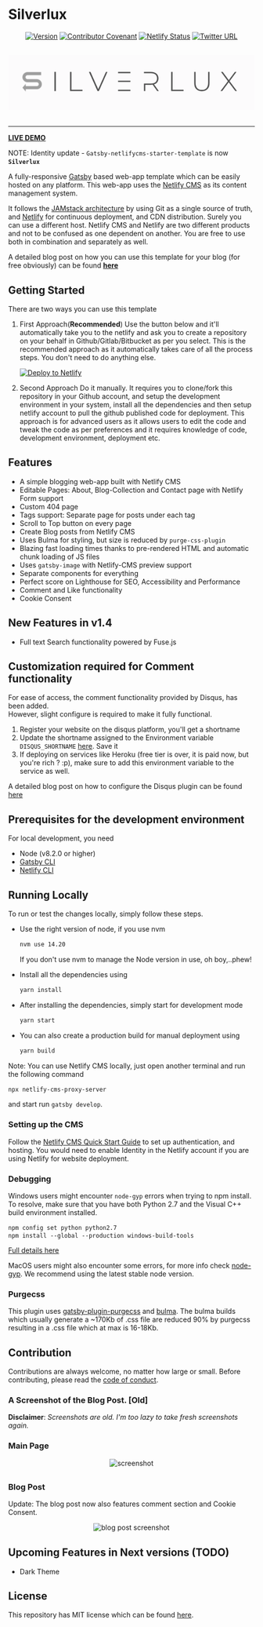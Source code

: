 # Silverlux

<div align="center" style="margin-bottom:30px">
    
[![Version](https://img.shields.io/badge/version-v1.4-yellowgreen)]()
[![Contributor Covenant](https://img.shields.io/badge/Contributor%20Covenant-2.0-4baaaa.svg)](code_of_conduct.md)
[![Netlify Status](https://api.netlify.com/api/v1/badges/f2d7cd51-5e77-45c1-9f57-a760980affb3/deploy-status)](https://app.netlify.com/sites/silverlux/deploys)
<a href="https://twitter.com/intent/tweet?text=Silverlux:%20A%20Modern%20Gatsby%20andNetlifyCMS%20based%20starter%20template%3A&url=https%3A%2F%2Fgithub.com%2Fsimarmannsingh%2Fsilverlux">
<img alt="Twitter URL" src="https://img.shields.io/twitter/url?style=social&url=https%3A%2F%2Fgithub.com%2Fsimarmannsingh%2Fsilverlux">
</a>
</div>

<div align="center"  style="margin-bottom:30px">
    <img src="src/img/silverlux.webp" alt="Logo" />
</div>


--------------------------------------------------------------------

[**LIVE DEMO**](https://gatsby-netlifycms-modern-template.netlify.app/)

NOTE: Identity update - `Gatsby-netlifycms-starter-template` is now **`Silverlux`**

A fully-responsive [Gatsby](https://www.gatsbyjs.org/) based web-app template which can be easily hosted on any platform. This web-app uses the [Netlify CMS](https://www.netlifycms.org) as its content management system.

It follows the [JAMstack architecture](https://jamstack.org) by using Git as a single source of truth, and [Netlify](https://www.netlify.com) for continuous deployment, and CDN distribution. Surely you can use a different host. Netlify CMS and Netlify are two different products and not to be confused as one dependent on another. You are free to use both in combination and separately as well.

A detailed blog post on how you can use this template for your blog (for free obviously) can be found [**here**](https://simarmannsingh.com/blog/2021-04-22-how-to-create-your-personal-blog-for-free)


## Getting Started

There are two ways you can use this template 

1. First Approach(**Recommended**)
   Use the button below and it'll automatically take you to the netlify and ask you to create a repository on your behalf in Github/Gitlab/Bitbucket as per you select. This is the recommended approach as it automatically takes care of all the process steps. You don't need to do anything else.

   <a href="https://app.netlify.com/start/deploy?repository=https://github.com/simarmannsingh/silverlux&amp;stack=cms"><img src="https://www.netlify.com/img/deploy/button.svg" alt="Deploy to Netlify"></a>

2. Second Approach
   Do it manually. It requires you to clone/fork this repository in your Github account, and setup the development environment in your system, install all the dependencies and then setup netlify account to pull the github published code for deployment. This approach is for advanced users as it allows users to edit the code and tweak the code as per preferences and it requires knowledge of code, development environment, deployment etc.  

## Features

- A simple blogging web-app built with Netlify CMS
- Editable Pages: About, Blog-Collection and Contact page with Netlify Form support
- Custom 404 page
- Tags support: Separate page for posts under each tag
- Scroll to Top button on every page
- Create Blog posts from Netlify CMS
- Uses Bulma for styling, but size is reduced by `purge-css-plugin`
- Blazing fast loading times thanks to pre-rendered HTML and automatic chunk loading of JS files
- Uses `gatsby-image` with Netlify-CMS preview support
- Separate components for everything
- Perfect score on Lighthouse for SEO, Accessibility and Performance
- Comment and Like functionality
- Cookie Consent

## New Features in v1.4
- Full text Search functionality powered by Fuse.js
## Customization required for Comment functionality
For ease of access, the comment functionality provided by Disqus, has been added.<br/>
However, slight configure is required to make it fully functional.

1. Register your website on the disqus platform, you'll get a shortname
2. Update the shortname assigned to the Environment variable `DISQUS_SHORTNAME` [here](/.env). Save it
3. If deploying on services like Heroku (free tier is over, it is paid now, but you're rich ? :p), make sure to add this environment variable to the service as well.

A detailed blog post on how to configure the Disqus plugin can be found [here](https://simarmannsingh.com/blog/2022-02-25-setup-comment-functionality-for-your-gatsby-based-blog/)

## Prerequisites for the development environment

For local development, you need
- Node (v8.2.0 or higher)
- [Gatsby CLI](https://www.gatsbyjs.org/docs/)
- [Netlify CLI](https://github.com/netlify/cli)

## Running Locally

To run or test the changes locally, simply follow these steps.
 - Use the right version of node, if you use nvm
    ```sh
    nvm use 14.20
    ``` 

    If you don't use nvm to manage the Node version in use, oh boy,..phew!

 - Install all the dependencies using
   ```sh
   yarn install
   ```

 -  After installing the dependencies, simply start for development mode
    ```sh
    yarn start
    ```

 -  You can also create a production build for manual deployment using
    ```sh
    yarn build
    ```

Note: You can use Netlify CMS locally, just open another terminal and run the following command
```sh
npx netlify-cms-proxy-server
```

and start run `gatsby develop`.

### Setting up the CMS

Follow the [Netlify CMS Quick Start Guide](https://www.netlifycms.org/docs/quick-start/#authentication) to set up authentication, and hosting. You would need to enable Identity in the Netlify account if you are using Netlify for website deployment.

### Debugging

Windows users might encounter `node-gyp` errors when trying to npm install.
To resolve, make sure that you have both Python 2.7 and the Visual C++ build environment installed.

```
npm config set python python2.7
npm install --global --production windows-build-tools
```

[Full details here](https://www.npmjs.com/package/node-gyp 'NPM node-gyp page')

MacOS users might also encounter some errors, for more info check [node-gyp](https://github.com/nodejs/node-gyp). We recommend using the latest stable node version.

### Purgecss

This plugin uses [gatsby-plugin-purgecss](https://www.gatsbyjs.org/packages/gatsby-plugin-purgecss/) and [bulma](https://bulma.io/). The bulma builds which usually generate a ~170Kb of .css file are reduced 90% by purgecss resulting in a .css file which at max is 16-18Kb.

## Contribution

Contributions are always welcome, no matter how large or small. Before contributing,
please read the [code of conduct](CODE_OF_CONDUCT.md).

### A Screenshot of the Blog Post. [Old]
**Disclaimer**: _Screenshots are old. I'm too lazy to take fresh screenshots again._

### Main Page
<div align="center"  style="margin-bottom:30px">
    <img src="src/img/gatsbyBasedBlog1.png" alt="screenshot"/>
</div>

### Blog Post

Update: The blog post now also features comment section and Cookie Consent.

<div align="center"  style="margin-bottom:30px">
    <img src="src/img/gatsbyBasedBlog_blogPost1.png" alt="blog post screenshot"/>
</div>

## Upcoming Features in Next versions (TODO)
- Dark Theme

## License

This repository has MIT license which can be found [here](https://github.com/simarmannsingh/silverlux/blob/master/LICENSE).